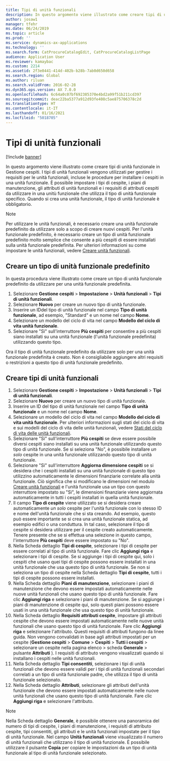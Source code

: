 ```yaml
---
title: Tipi di unità funzionali
description: In questo argomento viene illustrato come creare tipi di unità funzionale in Gestione cespiti.
author: josaw1
manager: tfehr
ms.date: 06/24/2019
ms.topic: article
ms.prod: ''
ms.service: dynamics-ax-applications
ms.technology: ''
ms.search.form: CatProcureCatalogEdit, CatProcureCatalogListPage
audience: Application User
ms.reviewer: kamaybac
ms.custom: 2214
ms.assetid: 2f3e0441-414d-402b-b28b-7ab0d650d658
ms.search.region: Global
ms.author: riluan
ms.search.validFrom: 2016-02-28
ms.dyn365.ops.version: AX 7.0.0
ms.openlocfilehash: 6c64a0c07bf692385370e4bd2a99f51b211cd397
ms.sourcegitcommit: deac22ba5377a912d93fe408c5ae875706378c2d
ms.translationtype: HT
ms.contentlocale: it-IT
ms.lasthandoff: 01/16/2021
ms.locfileid: "5018705"
---
```

# <a name="functional-location-types"></a>Tipi di unità funzionali

[!include [banner](../../includes/banner.md)]

 

In questo argomento viene illustrato come creare tipi di unità funzionale in Gestione cespiti. I tipi di unità funzionali vengono utilizzati per gestire i requisiti per le unità funzionali, incluse le procedure per installare i cespiti in una unità funzionale. È possibile impostare i tipi di cespite, i piani di manutenzione, gli attributi di unità funzionali e i requisiti di attributi cespiti da utilizzare in una unitù funzionale che utilizza il tipo di unità funzionale specifico. Quando si crea una unità funzionale, il tipo di unità funzionale è obbligatorio.

>[!NOTE] 
>Per utilizzare le unità funzionali, è necessario creare una unità funzionale predefinito da utilizzare solo a scopo di creare nuovi cespiti. Per l'unità funzionale predefinito, è necessario creare un tipo di unità funzionale predefinito molto semplice che consente a più cespiti di essere installati sulla unità funzionale predefinita. Per ulteriori informazioni su come impostare le unità funzionali, vedere [Creare unità funzionali](../functional-locations/create-functional-locations.md).

## <a name="create-a-default-functional-location-type"></a>Creare un tipo di unità funzionale predefinito

In questa procedura viene illustrato come creare un tipo di unità funzionale predefinito da utilizzare per una unità funzionale predefinita.

1. Selezionare **Gestione cespiti** > **Impostazione** > **Unità funzionali** > **Tipi di unità funzionali**.
2. Selezionare **Nuovo** per creare un nuovo tipo di unità funzionale.
3. Inserire un IDdel tipo di unità funzionale nel campo **Tipo di unità funzionale**, ad esempio, "Standard" e un nome nel campo **Nome**.
4. Selezionare un modello del ciclo di vita nel campo **Modello del ciclo di vita unità funzionale**.
5. Selezionare "Sì" sull'interruttore **Più cespiti** per consentire a più cespiti siano installati su una unità funzionale (l'unità funzionale predefinita) utilizzando questo tipo.

Ora il tipo di unità funzionale predefinito da utilizzare solo per una unità funzionale predefinita è creato. Non è consigliabile aggiungere altri requisiti o restrizioni a questo tipo di unità funzionale predefinito.


## <a name="create-functional-location-types"></a>Creare tipi di unità funzionali

1. Selezionare **Gestione cespiti** > **Impostazione** > **Unità funzionali** > **Tipi di unità funzionali**.
2. Selezionare **Nuovo** per creare un nuovo tipo di unità funzionale.
3. Inserire un ID del tipo di unità funzionale nel campo **Tipo di unità funzionale** e un nome nel campo **Nome**.
4. Selezionare un modello del ciclo di vita nel campo **Modello del ciclo di vita unità funzionale**. Per ulteriori informazioni sugli stati del ciclo di vita e sui modelli del ciclo di vita delle unità funzionali, vedere [Stati del ciclo di vita delle unità funzionali](../setup-for-functional-locations/functional-location-stages.md).
5. Selezionare "Sì" sull'interruttore **Più cespiti** se deve essere possibile diversi cespiti siano installati su una unità funzionale utilizzando questo tipo di unità funzionale. Se si seleziona "No", è possibile installare *un solo* cespite in una unità funzionale utilizzando questo tipo di unità funzionale.
6. Selezionare "Sì" sull'interruttore **Aggiorna dimensione cespiti** se si desidera che i cespiti installati su una unità funzionale di questo tipo utilizzino automaticamente le dimensioni finanziarie correlate alla unità funzionale. Ciò significa che si modificano le dimensioni nel modulo [Creare unità funzionali](../functional-locations/create-functional-locations.md) e l'unità funzionale usa un tipo con questo interruttore impostato su "Sì", le dimensioni finanziarie viene aggiornata automaticamente in tutti i cespiti installati in quella unità funzionale.
7. Il campo **Tipo di cespite** viene utilizzato se si desidera creare automaticamente *un solo* cespite per l'unità funzionale con lo stesso ID e nome dell'unità funzionale che si sta creando. Ad esempio, questo può essere importante se si crea una unità funzionale statica, ad esempio edifici o una conduttura. In tal caso, selezionare il tipo di cespite si desidera utilizzare per il cespite creato automaticamente. Tenere presente che se si effettua una selezione in questo campo, l'interruttore **Più cespiti** deve essere impostato su "No".
8. Nella Scheda dettaglio **Tipi di cespite**, selezionare i tipi di cespite per essere correlati al tipo di unità funzionale. Fare clic **Aggiungi riga** e selezionare i tipi di cespite. Se si aggiunge i tipi di cespite qui, solo i cespiti che usano quei tipi di cespite possono essere installati in una unità funzionale che usa questo tipo di unità funzionale. Se non si seleziona un tipo di cespite nella Scheda dettaglio **Tipi di cespite**, tutti i tipi di cespite possono essere installati.
9. Nella Scheda dettaglio **Piani di manutenzione**, selezionare i piani di manutenzione che devono essere impostati automaticamente nelle nuove unità funzionali che usano questo tipo di unità funzionale. Fare clic **Aggiungi riga** e selezionare i piani di manutenzione. Se si aggiunge i piani di manutenzione di cespite qui, solo questi piani possono essere usati in una unità funzionale che usa questo tipo di unità funzionale.
10. Nella Scheda dettaglio **Requisiti attributi cespite**, impostare gli attributi cespite che devono essere impostati automaticamente nelle nuove unità funzionali che usano questo tipo di unità funzionale. Fare clic **Aggiungi riga** e selezionare l'attributo. Questi requisiti di attributi fungono da linee guida. Non vengono convalidati in base agli attributi impostati per un cespite (**Gestione cespiti** > **Comune** > **Cespiti** > **Tutti i cespiti** > selezionare un cespite nella pagina elenco > scheda **Generale** > pulsante **Attributi** ). I requisiti di attributo vengono visualizzati quando si installano i cespiti nelle unità funzionali.
11. Nella Scheda dettaglio **Tipi consentiti**, selezionare i tipi di unità funzionali che devono essere validi per i tipi di unità funzionali secondari correlati a un tipo di unità funzionale padre, che utilizza il tipo di unità funzionale selezionato.
12. Nella Scheda dettaglio **Attributi**, selezionare gli attributi dell'unità funzionale che devono essere impostati automaticamente nelle nuove unità funzionali che usano questo tipo di unità funzionale. Fare clic **Aggiungi riga** e selezionare l'attributo.


>[!NOTE] 
>Nella Scheda dettaglio **Generale**, è possibile ottenere una panoramica del numero di tipi di cespite, i piani di manutenzione, i requisiti di attributo cespite, tipi consentiti, gli attributi e le unità funzionali impostate per il tipo di unità funzionale. Nel campo **Unità funzionali** viene visualizzato il numero di unità funzionali che utilizzano il tipo di unità funzionale. È possibile utilizzare il pulsante **Copia** per copiare le impostazioni da un tipo di unità funzionale al tipo di unità funzionale selezionato.

